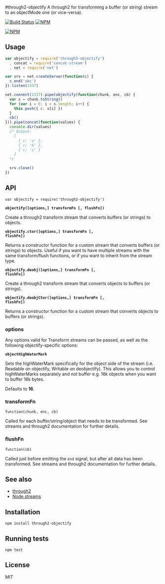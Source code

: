#through2-objectify
A through2 for transforming a buffer (or string) stream to an objectMode one (or vice-versa).

[![Build Status](https://img.shields.io/travis/tec27/through2-objectify.png?style=flat)](https://travis-ci.org/tec27/through2-objectify)
[![NPM](https://img.shields.io/npm/v/through2-objectify.svg?style=flat)](https://www.npmjs.org/package/through2-objectify)

[![NPM](https://nodei.co/npm/through2-objectify.png)](https://www.npmjs.org/package/through2-objectify)

## Usage
```javascript
var objectify = require('through2-objectify')
  , concat = require('concat-stream')
  , net = require('net')

var srv = net.createServer(function(c) {
  c.end('abc')
}).listen(1337)

net.connect(1337).pipe(objectify(function(chunk, enc, cb) {
  var s = chunk.toString()
  for (var i = 0; i < s.length; i++) {
    this.push({ c: s[i] })
  }
  cb()
})).pipe(concat(function(values) {
  console.dir(values)
  /* Output:
    [
      { c: 'a' },
      { c: 'b' },
      { c: 'c' }
    ]
  */

  srv.close()
})
```

## API
`var objectify = require('through2-objectify')`

<b><code>objectify([options,] transformFn [, flushFn])</code></b>

Create a through2 transform stream that converts buffers (or strings) to objects.

<b><code>objectify.ctor([options,] transformFn [, flushFn])</code></b>

Returns a constructor function for a custom stream that converts buffers (or strings) to objects. Useful if you want to have multiple streams with the same transform/flush functions, or if you want to inherit from the stream type.

<b><code>objectify.deobj([options,] transformFn [, flushFn])</code></b>

Create a through2 transform stream that converts objects to buffers (or strings).

<b><code>objectify.deobjCtor([options,] transformFn [, flushFn])</code></b>

Returns a constructor function for a custom stream that converts objects to buffers (or strings).

### options
Any options valid for Transform streams can be passed, as well as the following objectify-specific options:

<b><code>objectHighWaterMark</code></b>

Sets the highWaterMark specifically for the object side of the stream
(i.e. Readable on objectify, Writable on deobjectify). This allows you to control highWaterMarks separately
and not buffer e.g. 16k objects when you want to buffer 16k bytes.

Defaults to **16**.

### transformFn
`function(chunk, enc, cb)`

Called for each buffer/string/object that needs to be transformed. See streams and through2 documentation for further details.

### flushFn
`function(cb)`

Called just before emitting the `end` signal, but after all data has been transformed. See streams and through2 documentation for further details.

## See also
* [through2](https://github.com/rvagg/through2)
* [Node streams](http://nodejs.org/api/stream.html)

## Installation
`npm install through2-objectify`

## Running tests
`npm test`

## License
MIT
